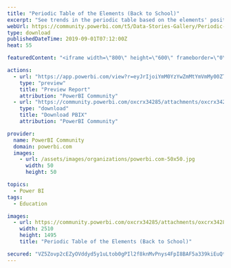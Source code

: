 ```yaml
---
title: "Periodic Table of the Elements (Back to School)"
excerpt: "See trends in the periodic table based on the elements' positions. Compare two different properties together in a scatter plot as well. Periodic"
webUrl: https://community.powerbi.com/t5/Data-Stories-Gallery/Periodic-Table-of-the-Elements-Back-to-School/m-p/780804
type: download
publishedDateTime: 2019-09-01T07:12:00Z
heat: 55

featuredContent: "<iframe width=\"800\" height=\"600\" frameborder=\"0\" src=\"https://app.powerbi.com/view?r=eyJrIjoiYmM0YzYwZmMtYmVmMy00ZTYwLTllMmUtODU1OWU0MWFhMTQyIiwidCI6ImFjYzhhYWE1LWYxOTEtNDgyZi05MjFiLWNmNmMzM2E1ODgzMiIsImMiOjF9\"></iframe>"

actions:
  - url: "https://app.powerbi.com/view?r=eyJrIjoiYmM0YzYwZmMtYmVmMy00ZTYwLTllMmUtODU1OWU0MWFhMTQyIiwidCI6ImFjYzhhYWE1LWYxOTEtNDgyZi05MjFiLWNmNmMzM2E1ODgzMiIsImMiOjF9"
    type: "preview"
    title: "Preview Report"
    attribution: "PowerBI Community"
  - url: "https://community.powerbi.com/oxcrx34285/attachments/oxcrx34285/DataStoriesGallery/2904/2/Periodic%20Table.pbix"
    type: "download"
    title: "Download PBIX"
    attribution: "PowerBI Community"

provider:
  name: PowerBI Community
  domain: powerbi.com
  images:
    - url: /assets/images/organizations/powerbi.com-50x50.jpg
      width: 50
      height: 50

topics:
  - Power BI
tags:
  - Education

images:
  - url: https://community.powerbi.com/oxcrx34285/attachments/oxcrx34285/DataStoriesGallery/2904/1/Periodic%20Table%20Power%20BI.png
    width: 2510
    height: 1495
    title: "Periodic Table of the Elements (Back to School)"

secured: "VZ5Zovp2cEZyOVddyd5y1uLtob0gPIl2f8knMvPnys4FpI8BAF5a339kiEuQtCYXLMG8QFNDmFvsoTRKG7yntKtmICM0daS75eDT1Z84Z7h1bRqUIGTwMDIQ44EGgBwgC1AEX1zwqFVwl+7VMsi2sY9Rdb5Nk/4y1mnyFe8qO7walzDeSlXnwrJTdlyRsU9hD3yj616gSkVsffyz24ECa2RZC4wWW1kmi2DrJWQ2ZJErQY+sJy0d2QkdqYFrzVJ5UMQpzKV21JzZ7r5u9pRChL1GKN9w9TZZSumHJauRcv94X7hSip1Q6Hh5NN0SdyzTn9khif0UUEW1UQDZAgBgTFeDmLSl9Urz7UzUmgx6a22z/y7MF9L8sjXgRKxU3EycF/0fvI6IleDUxc3DG8txy7fk/DAIjsXsnzoybcRpBE8=;06lCVlIoKZTxhWzZbSTpZw=="
---
```


